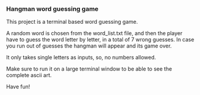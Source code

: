 <h3>Hangman word guessing game</h3>

This project is a terminal based word guessing game.

A random word is chosen from the word_list.txt file, and then the player have to guess the word letter by letter, in a total of 7 wrong guesses.
In case you run out of guesses the hangman will appear and its game over.

It only takes single letters as inputs, so, no numbers allowed.

Make sure to run it on a large terminal window to be able to see the complete ascii art.

Have fun!
